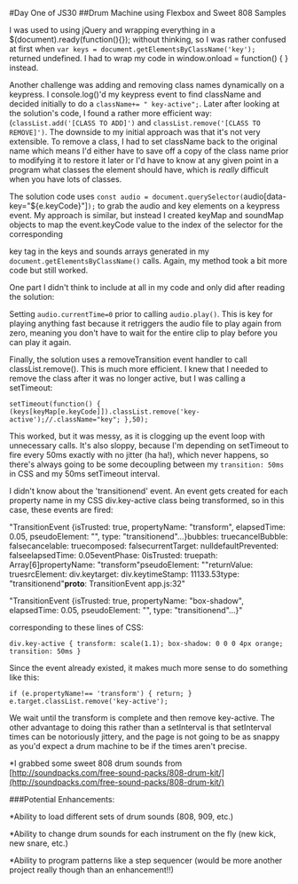 #Day One of JS30
##Drum Machine using Flexbox and Sweet 808 Samples

I was used to using jQuery and wrapping everything in a $(document).ready(function(){}); without thinking, so I was rather confused at first when `var keys = document.getElementsByClassName('key');` returned undefined. I had to wrap my code in window.onload = function() { } instead.

Another challenge was adding and removing class names dynamically on a keypress. I console.log()'d my keypress event to find className and decided initially to do a `className+= " key-active";`. Later after looking at the solution's code, I found a rather more efficient way: (`classList.add('[CLASS TO ADD]')` and `classList.remove('[CLASS TO REMOVE]')`. The downside to my initial approach was that it's not very extensible. To remove a class, I had to set className back to the original name which means I'd either have to save off a copy of the class name prior to modifying it to restore it later or I'd have to know at any given point in a program what classes the element should have, which is *really* difficult when you have lots of classes.

The solution code uses `const audio = document.querySelector(`audio[data-key="${e.keyCode}"]`);` to grab the audio and key elements on a keypress event. My approach is similar, but instead I created keyMap and soundMap objects to map the event.keyCode value to the index of the selector for the corresponding <audio> and <div> key tag in the keys and sounds arrays generated in my `document.getElementsByClassName()` calls. Again, my method took a bit more code but still worked.

One part I didn't think to include at all in my code and only did after reading the solution:

Setting `audio.currentTime=0` prior to calling `audio.play()`. This is key for playing anything fast because it retriggers the audio file to play again from zero, meaning you don't have to wait for the entire clip to play before you can play it again.

Finally, the solution uses a removeTransition event handler to call classList.remove(). This is much more efficient. I knew that I needed to remove the class after it was no longer active, but I was calling a setTimeout:

`setTimeout(function()
{
  (keys[keyMap[e.keyCode]]).classList.remove('key-active');//.className="key";
},50);`

This worked, but it was messy, as it is clogging up the event loop with unnecessary calls. It's also sloppy, because I'm depending on setTimeout to fire every 50ms exactly with no jitter (ha ha!), which never happens, so there's always going to be some decoupling between my `transition: 50ms` in CSS and my 50ms setTimeout interval.

I didn't know about the 'transitionend' event. An event gets created for each property name in my CSS div.key-active class being transformed, so in this case, these events are fired:

"TransitionEvent {isTrusted: true, propertyName: "transform", elapsedTime: 0.05, pseudoElement: "", type:
"transitionend"…}bubbles: truecancelBubble: falsecancelable: truecomposed: falsecurrentTarget: nulldefaultPrevented:
falseelapsedTime: 0.05eventPhase: 0isTrusted: truepath: Array[6]propertyName: "transform"pseudoElement: ""returnValue:
truesrcElement: div.keytarget: div.keytimeStamp: 11133.53type: "transitionend"__proto__: TransitionEvent app.js:32"

"TransitionEvent {isTrusted: true, propertyName: "box-shadow", elapsedTime: 0.05, pseudoElement: "", type: "transitionend"...}"

corresponding to these lines of CSS:

`div.key-active {
  transform: scale(1.1);
  box-shadow: 0 0 0 4px orange;
  transition: 50ms
}`

Since the event already existed, it makes much more sense to do something like this:

`if (e.propertyName!== 'transform') { return; }
  e.target.classList.remove('key-active');`

We wait until the transform is complete and then remove key-active. The other advantage to doing this rather than a setInterval is that setInterval times can be notoriously jittery, and the page is not going to be as snappy as you'd expect a drum machine to be if the times aren't precise.

*I grabbed some sweet 808 drum sounds from [http://soundpacks.com/free-sound-packs/808-drum-kit/](http://soundpacks.com/free-sound-packs/808-drum-kit/)

###Potential Enhancements:

*Ability to load different sets of drum sounds (808, 909, etc.)

*Ability to change drum sounds for each instrument on the fly (new kick, new snare, etc.)

*Ability to program patterns like a step sequencer (would be more another project really though than an enhancement!!)
